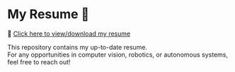 # My Resume 📄

📄 [Click here to view/download my resume](Rishabh_Kumar_Resume.pdf)

This repository contains my up-to-date resume.  
For any opportunities in computer vision, robotics, or autonomous systems, feel free to reach out!
